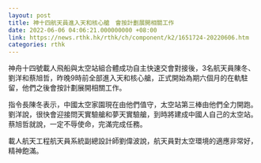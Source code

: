 ```yaml
---
layout: post
title: 神十四航天員進入天和核心艙　會按計劃展開相關工作
date: 2022-06-06 04:06:21.000000000 +08:00
link: https://news.rthk.hk/rthk/ch/component/k2/1651724-20220606.htm
categories: rthk
---
```


神舟十四號載人飛船與太空站組合體成功自主快速交會對接後，3名航天員陳冬、劉洋和蔡旭哲，昨晚9時前全部進入天和核心艙，正式開始為期六個月的在軌駐留，他們之後會按計劃展開相關工作。 

指令長陳冬表示，中國太空家園現在由他們值守，太空站第三棒由他們全力開跑。劉洋說，很快會迎接問天實驗艙和夢天實驗艙，到時將建成中國人自己的太空站。蔡旭哲就說，一定不辱使命，完滿完成任務。

載人航天工程航天員系統副總設計師劉偉波說，航天員對太空環境的適應非常好，精神飽滿。
